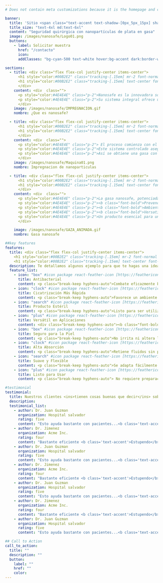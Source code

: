 ```yaml
---
# Does not contain meta customizations because it is the homepage and config is already set in the config file

banner:
  title: 'Sitio <span class="text-accent text-shadow-[0px_5px_15px] shadow-accent/10">Nano Safe</span> Inicio <span class="text-secondary">Descripcion</span>'
  title_size: "text-4xl md:text-6xl"
  content: "Seguridad quirúrgica con nanopartículas de plata en gasa"
  image: /images/nanosafe/Logo01.png
  buttons:
    - label: Solicitar muestra
      href: "/contacto"
      icon:
      addClasses: "bg-cyan-500 text-white hover:bg-accent dark:border-white/10 dark:border"

sections:
  - title: <div class="flex flex-col justify-center items-center">
      <h1 style="color:#00B2E2" class="tracking-[.15em] mr-2 font-normal text-center ">¿Que es</h1>
      <h1 style="color:#00B2E2" class="tracking-[.15em] text-center font-bold   ">nanosafe?</h1>
      </div>
    content: <div  class="">
      <p style="color:#4E4E4E" class="p-2">Nanosafe es la innovadora solución que fusiona gasa impregnada con nanopartículas de plata y una máquina automatizada de última generación.</p>
      <p style="color:#4E4E4E" class="p-2">Su sistema integral ofrece una protección avanzada contra infecciones y facilita la producción controlada de apósitos médicos, posicionándose como la opción ideal para hospitales y centros de salud.</p>
      </div>
    image: /images/nanosafe/IMPREGNACION.gif
    nombre: ¿Que es nanosafe?

  - title: <div class="flex flex-col justify-center items-center">
      <h1 style="color:#00B2E2" class="tracking-[.15em] mr-2 font-normal text-center  ">Impregnación </h1>
      <h1 style="color:#00B2E2" class="tracking-[.15em] text-center font-bold   ">de nanoparticulas</h1>
      </div>
    content: <div  class="">
      <p style="color:#4E4E4E" class="p-2"> El proceso comienza con el paso de la gasa por una máquina especializada que rocía una solución de nanoplata de manera uniforme sobre su superficie. </p>
      <p style="color:#4E4E4E" class="p-2">Este sistema controlado asegura que cada fibra del material reciba la cantidad adecuada de nanopartículas. A continuación, la gasa impregnada atraviesa una cámara de secado con temperatura regulada, donde las partículas se fijan sin alterar la textura ni la flexibilidad del material. </p>
      <p style="color:#4E4E4E" class="p-2">Así se obtiene una gasa con propiedades antimicrobianas estables, lista para su uso en el tratamiento y prevención de infecciones en heridas.</p>
      </div>
    image: /images/nanosafe/Maquina01.png
    nombre: Impregnacion de nanoparticulas

  - title: <div class="flex flex-col justify-center items-center">
      <h1 style="color:#00B2E2" class="tracking-[.15em] mr-2 font-normal text-center   ">Gasa</h1>
      <h1 style="color:#00B2E2" class="tracking-[.15em] text-center font-bold  ">y tratamiento de Heridas</h1>
      </div>
    content: <div  class="">
      <p style="color:#4E4E4E" class="p-2">La gasa nanosafe, potenciada con nanopartículas de plata, se destaca por</p>
      <p style="color:#4E4E4E" class="p-2"><b class="font-bold">Prevención de Infecciones:</b> Actúa eficazmente contra bacterias.</p>
      <p style="color:#4E4E4E" class="p-2"><b class="font-bold">Ambiente Óptimo para la Cicatrización:</b> Favorece la reparación natural y reduce riesgos asociados a infecciones.</p>
      <p style="color:#4E4E4E" class="p-2"><b class="font-bold">Versatilidad:</b>Se adapta fácilmente a diferentes tipos y tamaños de heridas.</p>
      <p style="color:#4E4E4E" class="p-2">Un producto esencial para una atención integral en el cuidado de heridas.</p>
      </div>

    image: /images/nanosafe/GAZA_ANIMADA.gif
    nombre: Gasa nanosafe

##key features
features:
  title: <div class="flex flex-col justify-center items-center">
    <h1 style="color:#00B2E2" class="tracking-[.15em] mr-2 font-normal text-center  ">Informe</h1>
    <h1 style="color:#00B2E2" class="tracking-[.15em] text-center font-bold text-blue-400 ">laboratorio</h1></div>
  description: Te detallamos algunos ejemplo para que te hagas una idea
  feature_list:
    - icon: "box" #icon package react-feather-icon [https://feathericons.com/]
      title: Antibacterial
      content: <p class="break-keep hyphens-auto">Combate eficazmente bacterias y ayuda a <b class="font-bold break-keep hyphens-auto">prevenir infecciones<b>.</p>
    - icon: "clock" #icon package react-feather-icon [https://feathericons.com/]
      title: Cicatrización Más Rápida
      content: <p class="break-keep hyphens-auto">Favorece un ambiente óptimo para la <b class="font-bold break-keep hyphens-auto">regeneración de tejidos</b>.</p>
    - icon: "search" #icon package react-feather-icon [https://feathericons.com/]
      title: Producto Estéril
      content: <p class="break-keep hyphens-auto">Listo para ser utilizado en <b class="font-bold break-keep hyphens-auto">entornos clínicos</b> con seguridad.</p>
    - icon: "plus" #icon package react-feather-icon [https://feathericons.com/]
      title: Versátil en Aplicaciones
      content: <div class="break-keep hyphens-auto"><b class="font-bold break-keep hyphens-auto">Útil en heridas</b> agudas, crónicas, quirúrgicas o de difícil cicatrización.</div>
    - icon: "box" #icon package react-feather-icon [https://feathericons.com/]
      title: Seguro para la Piel
      content: <p class="break-keep hyphens-auto">No irrita ni altera los tejidos; <b class="font-bold break-keep hyphens-auto">apto para uso prolongado</b>.</p>
    - icon: "clock" #icon package react-feather-icon [https://feathericons.com/]
      title: Alta Absorción
      content: <p class="break-keep hyphens-auto">Retiene fluidos sin perder integridad, <b class="font-bold break-keep hyphens-auto">ideal para heridas exudativas</b>.</p>
    - icon: "search" #icon package react-feather-icon [https://feathericons.com/]
      title: Suave y Flexible
      content: <p class="break-keep hyphens-auto">Se adapta fácilmente al cuerpo <b class="font-bold break-keep hyphens-auto">sin causar molestias</b>.</p>
    - icon: "plus" #icon package react-feather-icon [https://feathericons.com/]
      title: Listo para Usar
      content: <p class="break-keep hyphens-auto"> No requiere preparación adicional, <b class="font-bold break-keep hyphens-auto">solo aplicar y cubrir.</p>

#testimonial
testimonial:
  title: Nuestros clientes <ins>tienen cosas buenas que decir</ins> sobre nosotros</b>
  description:
  testimonial_list:
    - author: Dr. Juan Guzman
      organization: Hospital salvador
      rating: five
      content: "Esto ayuda bastante con pacientes...<b class='text-accent'>Tremendo Producto</b>!"
    - author: Dr. Jimenez
      organization: Acme Inc.
      rating: four
      content: "Bastante eficiente <b class='text-accent'>Estupendo</b>. 100% Recomendado!"
    - author: Dr. Juan Guzman
      organization: Hospital salvador
      rating: five
      content: "Esto ayuda bastante con pacientes...<b class='text-accent'>Tremendo Producto</b>!"
    - author: Dr. Jimenez
      organization: Acme Inc.
      rating: four
      content: "Bastante eficiente <b class='text-accent'>Estupendo</b>. 100% Recomendado!"
    - author: Dr. Juan Guzman
      organization: Hospital salvador
      rating: five
      content: "Esto ayuda bastante con pacientes...<b class='text-accent'>Tremendo Producto</b>!"
    - author: Dr. Jimenez
      organization: Acme Inc.
      rating: four
      content: "Bastante eficiente <b class='text-accent'>Estupendo</b>. 100% Recomendado!"
    - author: Dr. Juan Guzman
      organization: Hospital salvador
      rating: five
      content: "Esto ayuda bastante con pacientes...<b class='text-accent'>Tremendo Producto</b>!"

## Call to Action
call_to_action:
  title: ""
  description: ""
  button:
    label: ""
    href: ""
    color:
---
```

